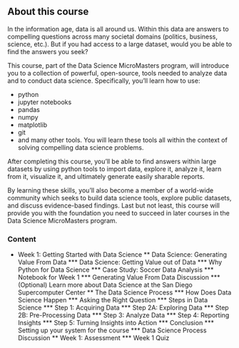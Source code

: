 ## About this course
In the information age, data is all around us. Within this data are answers to compelling questions across many societal domains (politics, business, science, etc.). But if you had access to a large dataset, would you be able to find the answers you seek?

This course, part of the Data Science MicroMasters program, will introduce you to a collection of powerful, open-source, tools needed to analyze data and to conduct data science. Specifically, you’ll learn how to use:

* python
* jupyter notebooks
* pandas
* numpy
* matplotlib
* git
* and many other tools.
You will learn these tools all within the context of solving compelling data science problems.

After completing this course, you’ll be able to find answers within large datasets by using python tools to import data, explore it, analyze it, learn from it, visualize it, and ultimately generate easily sharable reports.

By learning these skills, you’ll also become a member of a world-wide community which seeks to build data science tools, explore public datasets, and discuss evidence-based findings. Last but not least, this course will provide you with the foundation you need to succeed in later courses in the Data Science MicroMasters program.

### Content

* Week 1: Getting Started with Data Science
** Data Science: Generating Value From Data
*** Data Science: Getting Value out of Data
*** Why Python for Data Science
*** Case Study: Soccer Data Analysis
*** Notebook for Week 1
*** Generating Value From Data Discussion
*** (Optional) Learn more about Data Science at the San Diego Supercomputer Center
** The Data Science Process
*** How Does Data Science Happen
*** Asking the Right Question
*** Steps in Data Science
*** Step 1: Acquiring Data
*** Step 2A: Exploring Data
*** Step 2B: Pre-Processing Data
*** Step 3: Analyze Data
*** Step 4: Reporting Insights
*** Step 5: Turning Insights into Action
*** Conclusion
*** Setting up your system for the course
*** Data Science Process Discussion
** Week 1: Assessment
*** Week 1 Quiz
